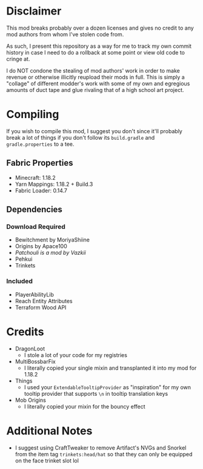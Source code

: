 # Disclaimer

This mod breaks probably over a dozen licenses and gives no credit to any mod authors from whom I've stolen code from.

As such, I present this repository as a way for me to track my own commit history in case I need to do a rollback at some point or view old code to cringe at.

I do NOT condone the stealing of mod authors' work in order to make revenue or otherwise illicitly reupload their mods in full.
This is simply a "collage" of different modder's work with some of my own and egregious amounts of duct tape and glue rivaling that of a high school art project.


# Compiling

If you wish to compile this mod, I suggest you don't since it'll probably break a lot of things if you don't follow its `build.gradle` and `gradle.properties` to a tee.


## Fabric Properties

- Minecraft: 1.18.2
- Yarn Mappings: 1.18.2 + Build.3
- Fabric Loader: 0.14.7

## Dependencies

### Download Required

- Bewitchment by MoriyaShiine
- Origins by Apace100
- *Patchouli is a mod by Vazkii*
- Pehkui
- Trinkets

### Included

- PlayerAbilityLib
- Reach Entity Attributes
- Terraform Wood API



# Credits

- DragonLoot
	- I stole a lot of your code for my registries
- MultiBossbarFix
	- I literally copied your single mixin and transplanted it into my mod for 1.18.2
- Things
	- I used your `ExtendableTooltipProvider` as "inspiration" for my own tooltip provider that supports `\n` in tooltip translation keys
- Mob Origins
	- I literally copied your mixin for the bouncy effect



# Additional Notes

- I suggest using CraftTweaker to remove Artifact's NVGs and Snorkel from the item tag `trinkets:head/hat` so that they can only be equipped on the face trinket slot lol